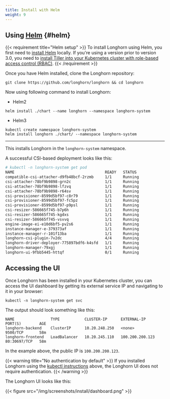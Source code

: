 ```yaml
---
title: Install with Helm
weight: 9
---
```


## Using [Helm](https://helm.sh) {#helm}

{{< requirement title="Helm setup" >}}
To install Longhorn using Helm, you first need to [install Helm](https://helm.sh/docs/intro/install/) locally. If you're using a version prior to version 3.0, you need to [install Tiller into your Kubernetes cluster with role-based access control (RBAC)](https://v2.helm.sh/docs/using_helm/#tiller-namespaces-and-rbac).
{{< /requirement >}}

Once you have Helm installed, clone the Longhorn repository:

```shell
git clone https://github.com/longhorn/longhorn && cd longhorn
```

Now using following command to install Longhorn:
* Helm2
```
helm install ./chart --name longhorn --namespace longhorn-system
```
* Helm3
```
kubectl create namespace longhorn-system
helm install longhorn ./chart/ --namespace longhorn-system
```
---

This installs Longhorn in the `longhorn-system` namespace.

A successful CSI-based deployment looks like this:
```bash
# kubectl -n longhorn-system get pod
NAME                                        READY   STATUS              RESTARTS   AGE
compatible-csi-attacher-d9fb48bcf-2rzmb     1/1     Running             0          8m58s
csi-attacher-78bf9b9898-grn2c               1/1     Running             0          32s
csi-attacher-78bf9b9898-lfzvq               1/1     Running             0          8m59s
csi-attacher-78bf9b9898-r64sv               1/1     Running             0          33s
csi-provisioner-8599d5bf97-c8r79            1/1     Running             0          33s
csi-provisioner-8599d5bf97-fc5pz            1/1     Running             0          33s
csi-provisioner-8599d5bf97-p9psl            1/1     Running             0          8m59s
csi-resizer-586665f745-b7p6h                1/1     Running             0          8m59s
csi-resizer-586665f745-kgdxs                1/1     Running             0          33s
csi-resizer-586665f745-vsvvq                1/1     Running             0          33s
engine-image-ei-e10d6bf5-pv2s6              1/1     Running             0          9m30s
instance-manager-e-379373af                 1/1     Running             0          8m41s
instance-manager-r-101f13ba                 1/1     Running             0          8m40s
longhorn-csi-plugin-7v2dc                   4/4     Running             0          8m59s
longhorn-driver-deployer-775897bdf6-k4sfd   1/1     Running             0          10m
longhorn-manager-79xgj                      1/1     Running             0          9m50s
longhorn-ui-9fbb5445-httqf                  0/1     Running             0          33s
```


## Accessing the UI

Once Longhorn has been installed in your Kubernetes cluster, you can access the UI dashboard by getting its external service IP and navigating to it in your browser:

```shell
kubectl -n longhorn-system get svc
```

The output should look something like this:

```shell
NAME                TYPE           CLUSTER-IP      EXTERNAL-IP      PORT(S)        AGE
longhorn-backend    ClusterIP      10.20.248.250   <none>           9500/TCP       58m
longhorn-frontend   LoadBalancer   10.20.245.110   100.200.200.123  80:30697/TCP   58m
```

In the example above, the public IP is `100.200.200.123`.

{{< warning title="No authentication by default" >}}
If you installed Longhorn using the [kubectl instructions](../install-with-kubectl) above, the Longhorn UI does not require authentication.
{{< /warning >}}

The Longhorn UI looks like this:

{{< figure src="/img/screenshots/install/dashboard.png" >}}
